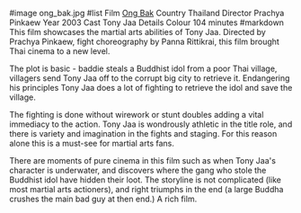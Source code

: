 #image	ong_bak.jpg
#list
Film	[Ong Bak](https://www.imdb.com/title/tt0368909/)
Country	Thailand
Director	Prachya Pinkaew
Year	2003
Cast	Tony Jaa
Details	Colour 104 minutes
#markdown
This film showcases the martial arts abilities of Tony Jaa. Directed by Prachya Pinkaew, fight choreography by Panna Rittikrai, this film brought Thai cinema to a new level.

The plot is basic - baddie steals a Buddhist idol from a poor Thai village, villagers send Tony Jaa off to the corrupt big city to retrieve it. Endangering his principles Tony Jaa does a lot of fighting to retrieve the idol and save the village.

The fighting is done without wirework or stunt doubles adding a vital immediacy to the action. Tony Jaa is wondrously athletic in the title role, and there is variety and imagination in the fights and staging. For this reason alone this is a must-see for martial arts fans.

There are moments of pure cinema in this film such as when Tony Jaa's character is underwater, and discovers where the gang who stole the Buddhist idol have hidden their loot. The storyline is not complicated (like most martial arts actioners), and right triumphs in the end (a large Buddha crushes the main bad guy at then end.) A rich film.
